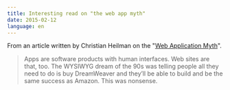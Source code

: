 ```yaml
---
title: Interesting read on "the web app myth"
date: 2015-02-12
language: en
---
```


From an article written by Christian Heilman on the "[Web Application Myth](https://medium.com/@codepo8/the-web-application-myth-69c6b1506515)".

> Apps are software products with human interfaces. Web sites are that, too. The WYSIWYG dream of the 90s was telling people all they need to do is buy DreamWeaver and they’ll be able to build and be the same success as Amazon. This was nonsense.
